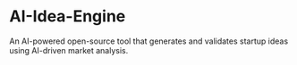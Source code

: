 # AI-Idea-Engine
An AI-powered open-source tool that generates and validates startup ideas using AI-driven market analysis.
